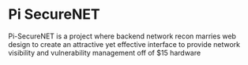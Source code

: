 # Pi SecureNET
Pi-SecureNET is a project where backend network recon marries web design to create an attractive yet effective interface to provide network visibility and vulnerability management off of $15 hardware

